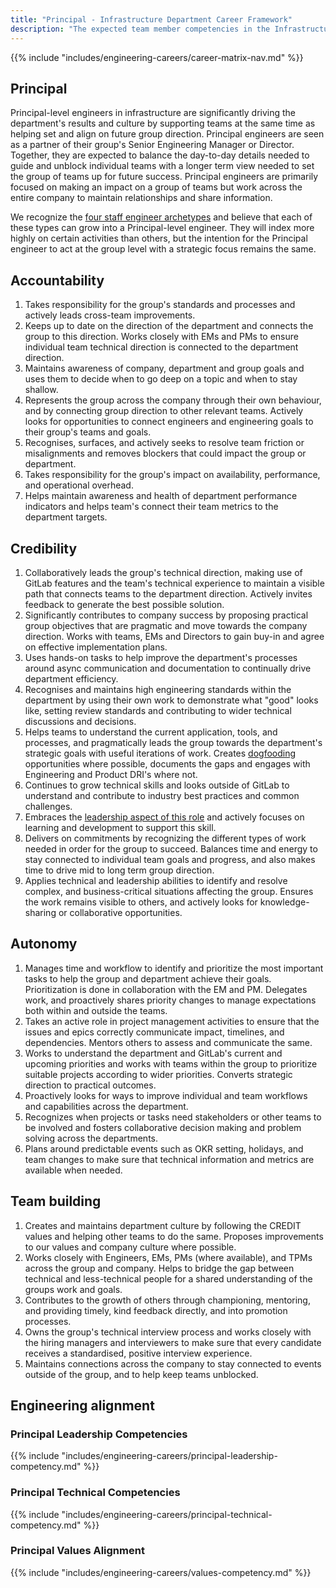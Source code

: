 ```yaml
---
title: "Principal - Infrastructure Department Career Framework"
description: "The expected team member competencies in the Infrastructure department at GitLab for the Principal job level."
---
```


{{% include "includes/engineering-careers/career-matrix-nav.md" %}}

## Principal

Principal-level engineers in infrastructure are significantly driving the department's results and culture by supporting teams at the same time as helping set and align on future group direction.  Principal engineers are seen as a partner of their group's Senior Engineering Manager or Director. Together, they are expected to balance the day-to-day details needed to guide and unblock individual teams with a longer term view needed to set the group of teams up for future success. Principal engineers are primarily focused on making an impact on a group of teams but work across the entire company to maintain relationships and share information.

We recognize the [four staff engineer archetypes](https://staffeng.com/guides/staff-archetypes//) and believe that each of these types can grow into a Principal-level engineer. They will index more highly on certain activities than others, but the intention for the Principal engineer to act at the group level with a strategic focus remains the same.

## Accountability

1. Takes responsibility for the group's standards and processes and actively leads cross-team improvements.
1. Keeps up to date on the direction of the department and connects the group to this direction. Works closely with EMs and PMs to ensure individual team technical direction is connected to the department direction.
1. Maintains awareness of company, department and group goals and uses them to decide when to go deep on a topic and when to stay shallow.
1. Represents the group across the company through their own behaviour, and by connecting group direction to other relevant teams. Actively looks for opportunities to connect engineers and engineering goals to their group's teams and goals.
1. Recognises, surfaces, and actively seeks to resolve team friction or misalignments and removes blockers that could impact the group or department.
1. Takes responsibility for the group's impact on availability, performance, and operational overhead.
1. Helps maintain awareness and health of department performance indicators and helps team's connect their team metrics to the department targets.

## Credibility

1. Collaboratively leads the group's technical direction, making use of GitLab features and the team's technical experience to maintain a visible path that connects teams to the department direction. Actively invites feedback to generate the best possible solution.
1. Significantly contributes to company success by proposing practical group objectives that are pragmatic and move towards the company direction. Works with teams, EMs and Directors to gain buy-in and agree on effective implementation plans.
1. Uses hands-on tasks to help improve the department's processes around async communication and documentation to continually drive department efficiency.
1. Recognises and maintains high engineering standards within the department by using their own work to demonstrate what "good" looks like, setting review standards and contributing to wider technical discussions and decisions.
1. Helps teams to understand the current application, tools, and processes, and pragmatically leads the group towards the department's strategic goals with useful iterations of work. Creates [dogfooding](/handbook/values/#dogfooding) opportunities where possible, documents the gaps and engages with Engineering and Product DRI's where not.
1. Continues to grow technical skills and looks outside of GitLab to understand and contribute to industry best practices and common challenges.
1. Embraces the [leadership aspect of this role](#principal-leadership-competencies) and actively focuses on learning and development to support this skill.
1. Delivers on commitments by recognizing the different types of work needed in order for the group to succeed. Balances time and energy to stay connected to individual team goals and progress, and also makes time to drive mid to long term group direction.
1. Applies technical and leadership abilities to identify and resolve complex, and business-critical situations affecting the group. Ensures the work remains visible to others, and actively looks for knowledge-sharing or collaborative opportunities.

## Autonomy

1. Manages time and workflow to identify and prioritize the most important tasks to help the group and department achieve their goals. Prioritization is done in collaboration with the EM and PM. Delegates work, and proactively shares priority changes to manage expectations both within and outside the teams.
1. Takes an active role in project management activities to ensure that the issues and epics correctly communicate impact, timelines, and dependencies. Mentors others to assess and communicate the same.
1. Works to understand the department and GitLab's current and upcoming priorities and works with teams within the group to prioritize suitable projects according to wider priorities. Converts strategic direction to practical outcomes.
1. Proactively looks for ways to improve individual and team workflows and capabilities across the department.
1. Recognizes when projects or tasks need stakeholders or other teams to be involved and fosters collaborative decision making and problem solving across the departments.
1. Plans around predictable events such as OKR setting, holidays, and team changes to make sure that technical information and metrics are available when needed.

## Team building

1. Creates and maintains department culture by following the CREDIT values and helping other teams to do the same. Proposes improvements to our values and company culture where possible.
1. Works closely with Engineers, EMs, PMs (where available), and TPMs across the group and company. Helps to bridge the gap between technical and less-technical people for a shared understanding of the groups work and goals.
1. Contributes to the growth of others through championing, mentoring, and providing timely, kind feedback directly, and into promotion processes.
1. Owns the group's technical interview process and works closely with the hiring managers and interviewers to make sure that every candidate receives a standardised, positive interview experience.
1. Maintains connections across the company to stay connected to events outside of the group, and to help keep teams unblocked.

## Engineering alignment

### Principal Leadership Competencies

{{% include "includes/engineering-careers/principal-leadership-competency.md" %}}

### Principal Technical Competencies

{{% include "includes/engineering-careers/principal-technical-competency.md" %}}

### Principal Values Alignment

{{% include "includes/engineering-careers/values-competency.md" %}}
